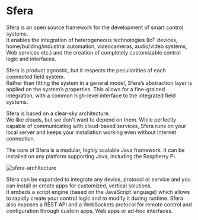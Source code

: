 # Sfera

Sfera is an open source framework for the development of smart control systems.     
It enables the integration of heterogeneous technologies (IoT devices, home/building/industrial automation, videocameras, audio/video systems, Web services etc.) and the creation of completely customizable control logic and interfaces.

Sfera is product agnostic, but it respects the peculiarities of each connected field system.     
Rather than fitting the system in a general model, Sfera’s abstraction layer is applied on the system’s properties. This allows for a fine-grained integration, with a common high-level interface to the integrated field systems.

Sfera is based on a clear-sky architecture.    
We like clouds, but we don’t want to depend on them. While perfectly capable of communicating with cloud-based services, Sfera runs on your local server and keeps your installation working even without Internet connection.

The core of Sfera is a modular, highly scalable Java framework. It can be installed on any platform supporting Java, including the Raspberry Pi.

![sfera-architecture](images/sfera-architecture.png)

Sfera can be expanded to integrate any device, protocol or service and you can install or create apps for customized, vertical solutions.    
It embeds a script engine (based on the JavaScript language) which allows to rapidly create your control logic and to modify it during runtime.
Sfera also exposes a REST API and a WebSockets protocol for remote control and configuration through custom apps, Web apps or ad-hoc interfaces.
